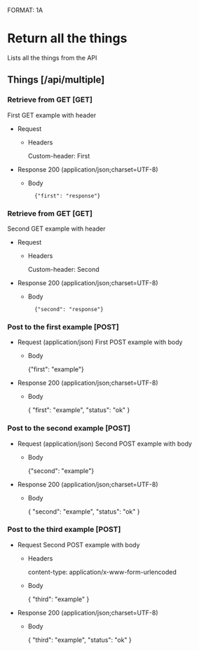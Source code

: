 FORMAT: 1A

# Return all the things
Lists all the things from the API

## Things [/api/multiple]

### Retrieve from GET [GET]
First GET example with header 

+ Request

    + Headers

        Custom-header: First
        

+ Response 200 (application/json;charset=UTF-8)

    + Body

            {"first": "response"}
            


### Retrieve from GET [GET]
Second GET example with header 

+ Request

    + Headers

        Custom-header: Second
        

+ Response 200 (application/json;charset=UTF-8)

    + Body

            {"second": "response"}
            

### Post to the first example [POST]

+ Request (application/json)
First POST example with body 

    + Body

        {"first": "example"}

+ Response 200 (application/json;charset=UTF-8)

    + Body

        {
            "first": "example",
            "status": "ok"
        }

### Post to the second example [POST]

+ Request (application/json)
Second POST example with body 

    + Body

        {"second": "example"}

+ Response 200 (application/json;charset=UTF-8)

    + Body

        {
            "second": "example",
            "status": "ok"
        }

### Post to the third example [POST]

+ Request
Second POST example with body

    + Headers

        content-type: application/x-www-form-urlencoded

    + Body

        {
            "third": "example"
        }

+ Response 200 (application/json;charset=UTF-8)

    + Body

        {
            "third": "example",
            "status": "ok"
        }
